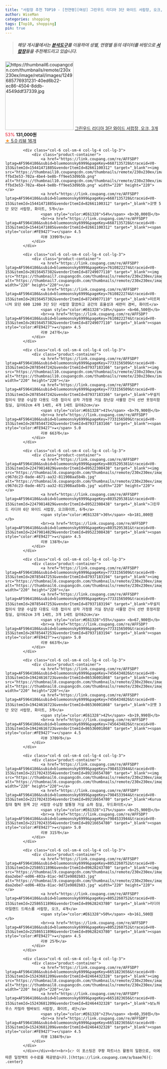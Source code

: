 ```yaml
---
title: "서랍장 추천 TOP10 - [전연령][여성] 그린우드 리디아 3단 와이드 서랍장, 오크, 3개"
author: WiseMan
categories: shopping
tags: [Top10, shopping]
pin: true
---
```


> ##### 해당 게시물에서는 [**분석도구**](https://itemscout.io/)를 이용하여 **성별**, **연령별** 등의 데이터를 바탕으로 [**서랍장**](https://link.coupang.com/a/baae76)들을 추천해드리고 있습니다.
<div class="container"><div class="row">
            <div class="col-6 col-sm-4 col-lg-4 col-lg-3">
                <div class="product-container">
                    <a href="https://link.coupang.com/re/AFFSDP?lptag=AF5964186&subid=bluemoonsky6999&pageKey=8036730810&traceid=V0-153&itemId=22489100889&vendorItemId=89531320203" target="_blank"><img src="https://thumbnail6.coupangcdn.com/thumbnails/remote/230x230ex/image/retail/images/1249685776931231-40ed6b22-ec86-4504-8ddb-4549ddf37339.jpg" alt="https://thumbnail6.coupangcdn.com/thumbnails/remote/230x230ex/image/retail/images/1249685776931231-40ed6b22-ec86-4504-8ddb-4549ddf37339.jpg" width="220" height="220"></a>
                    <a href="https://link.coupang.com/re/AFFSDP?lptag=AF5964186&subid=bluemoonsky6999&pageKey=8036730810&traceid=V0-153&itemId=22489100889&vendorItemId=89531320203" target="_blank">그린우드 리디아 3단 와이드 서랍장, 오크, 3개</a>
                    <span style="color:#E61328">53%</span> <b>131,000원</b>
                    <br><a href="https://link.coupang.com/re/AFFSDP?lptag=AF5964186&subid=bluemoonsky6999&pageKey=8036730810&traceid=V0-153&itemId=22489100889&vendorItemId=89531320203" target="_blank"><span style="color:#FE9427">★</span> 5.0
                    리뷰 16개</a>
                </div>
            </div>
            
            <div class="col-6 col-sm-4 col-lg-4 col-lg-3">
                <div class="product-container">
                    <a href="https://link.coupang.com/re/AFFSDP?lptag=AF5964186&subid=bluemoonsky6999&pageKey=6687135728&traceid=V0-153&itemId=15441471885&vendorItemId=82661100312" target="_blank"><img src="https://thumbnail10.coupangcdn.com/thumbnails/remote/230x230ex/image/retail/images/1688778934821905-ffbd3e53-702a-4be4-be8b-ff9ee53d9b5b.png" alt="https://thumbnail10.coupangcdn.com/thumbnails/remote/230x230ex/image/retail/images/1688778934821905-ffbd3e53-702a-4be4-be8b-ff9ee53d9b5b.png" width="220" height="220"></a>
                    <a href="https://link.coupang.com/re/AFFSDP?lptag=AF5964186&subid=bluemoonsky6999&pageKey=6687135728&traceid=V0-153&itemId=15441471885&vendorItemId=82661100312" target="_blank">코멧 5단 모던 서랍장, 화이트, 5개</a>
                    <span style="color:#E61328">54%</span> <b>30,000원</b>
                    <br><a href="https://link.coupang.com/re/AFFSDP?lptag=AF5964186&subid=bluemoonsky6999&pageKey=6687135728&traceid=V0-153&itemId=15441471885&vendorItemId=82661100312" target="_blank"><span style="color:#FE9427">★</span> 4.5
                    리뷰 3399개</a>
                </div>
            </div>
            
            <div class="col-6 col-sm-4 col-lg-4 col-lg-3">
                <div class="product-container">
                    <a href="https://link.coupang.com/re/AFFSDP?lptag=AF5964186&subid=bluemoonsky6999&pageKey=7610822274&traceid=V0-153&itemId=20156457382&vendorItemId=87249077110" target="_blank"><img src="https://thumbnail7.coupangcdn.com/thumbnails/remote/230x230ex/image/0820_amir_esrgan_inf80k_batch_1_max3k/2d5d/656786f956d0c95e52b4cb11ebb4e85fe7eff434338dd371bd811d48c662.jpg" alt="https://thumbnail7.coupangcdn.com/thumbnails/remote/230x230ex/image/0820_amir_esrgan_inf80k_batch_1_max3k/2d5d/656786f956d0c95e52b4cb11ebb4e85fe7eff434338dd371bd811d48c662.jpg" width="220" height="220"></a>
                    <a href="https://link.coupang.com/re/AFFSDP?lptag=AF5964186&subid=bluemoonsky6999&pageKey=7610822274&traceid=V0-153&itemId=20156457382&vendorItemId=87249077110" target="_blank">미르퍼니처 모던 600 1200 3단 5단 서랍장 깔끔하고 공간의 효율성과 세련미 겸비, 화이트</a>
                    <span style="color:#E61328">18%</span> <b>66,500원</b>
                    <br><a href="https://link.coupang.com/re/AFFSDP?lptag=AF5964186&subid=bluemoonsky6999&pageKey=7610822274&traceid=V0-153&itemId=20156457382&vendorItemId=87249077110" target="_blank"><span style="color:#FE9427">★</span> 4.5
                    리뷰 247개</a>
                </div>
            </div>
            
            <div class="col-6 col-sm-4 col-lg-4 col-lg-3">
                <div class="product-container">
                    <a href="https://link.coupang.com/re/AFFSDP?lptag=AF5964186&subid=bluemoonsky6999&pageKey=7733156509&traceid=V0-153&itemId=20785447242&vendorItemId=87937183166" target="_blank"><img src="https://thumbnail10.coupangcdn.com/thumbnails/remote/230x230ex/image/0820_amir_esrgan_inf80k_batch_0_max3k/44fa/9c1559b407167de25988ac368bc7ade2881849514a3ec47b1661b464171e.jpg" alt="https://thumbnail10.coupangcdn.com/thumbnails/remote/230x230ex/image/0820_amir_esrgan_inf80k_batch_0_max3k/44fa/9c1559b407167de25988ac368bc7ade2881849514a3ec47b1661b464171e.jpg" width="220" height="220"></a>
                    <a href="https://link.coupang.com/re/AFFSDP?lptag=AF5964186&subid=bluemoonsky6999&pageKey=7733156509&traceid=V0-153&itemId=20785447242&vendorItemId=87937183166" target="_blank">무설치 접이식 양문 수납장 다용도 다층 접이식 상자 가정용 거실 장난감 사물함 간식 선반 옷정리함 침실, 길이62cm 4개 1세트, 4개 1세트 길이62cm</a>
                    <span style="color:#E61328">41%</span> <b>79,900원</b>
                    <br><a href="https://link.coupang.com/re/AFFSDP?lptag=AF5964186&subid=bluemoonsky6999&pageKey=7733156509&traceid=V0-153&itemId=20785447242&vendorItemId=87937183166" target="_blank"><span style="color:#FE9427">★</span> 5.0
                    리뷰 663개</a>
                </div>
            </div>
            
            <div class="col-6 col-sm-4 col-lg-4 col-lg-3">
                <div class="product-container">
                    <a href="https://link.coupang.com/re/AFFSDP?lptag=AF5964186&subid=bluemoonsky6999&pageKey=8035295381&traceid=V0-153&itemId=22479814829&vendorItemId=89522308438" target="_blank"><img src="https://thumbnail6.coupangcdn.com/thumbnails/remote/230x230ex/image/retail/images/1249819199957833-c967dc23-0ade-4671-aa32-811908aa5b4b.jpg" alt="https://thumbnail6.coupangcdn.com/thumbnails/remote/230x230ex/image/retail/images/1249819199957833-c967dc23-0ade-4671-aa32-811908aa5b4b.jpg" width="220" height="220"></a>
                    <a href="https://link.coupang.com/re/AFFSDP?lptag=AF5964186&subid=bluemoonsky6999&pageKey=8035295381&traceid=V0-153&itemId=22479814829&vendorItemId=89522308438" target="_blank">그린우드 리디아 6단 와이드 서랍장, 오크화이트, 6개</a>
                    <span style="color:#E61328">36%</span> <b>181,800원</b>
                    <br><a href="https://link.coupang.com/re/AFFSDP?lptag=AF5964186&subid=bluemoonsky6999&pageKey=8035295381&traceid=V0-153&itemId=22479814829&vendorItemId=89522308438" target="_blank"><span style="color:#FE9427">★</span> 4.5
                    리뷰 138개</a>
                </div>
            </div>
            
            <div class="col-6 col-sm-4 col-lg-4 col-lg-3">
                <div class="product-container">
                    <a href="https://link.coupang.com/re/AFFSDP?lptag=AF5964186&subid=bluemoonsky6999&pageKey=7733156509&traceid=V0-153&itemId=20785447253&vendorItemId=87937183194" target="_blank"><img src="https://thumbnail6.coupangcdn.com/thumbnails/remote/230x230ex/image/vendor_inventory/2c2b/62ede0de376ac21fb760cfa30b05e65fe79e5eb791c3039082a7d8aa67d9.jpg" alt="https://thumbnail6.coupangcdn.com/thumbnails/remote/230x230ex/image/vendor_inventory/2c2b/62ede0de376ac21fb760cfa30b05e65fe79e5eb791c3039082a7d8aa67d9.jpg" width="220" height="220"></a>
                    <a href="https://link.coupang.com/re/AFFSDP?lptag=AF5964186&subid=bluemoonsky6999&pageKey=7733156509&traceid=V0-153&itemId=20785447253&vendorItemId=87937183194" target="_blank">무설치 접이식 양문 수납장 다용도 다층 접이식 상자 가정용 거실 장난감 사물함 간식 선반 옷정리함 침실, 길이62cm 3개 1세트, 3개 1세트 길이62cm</a>
                    <span style="color:#E61328">55%</span> <b>67,900원</b>
                    <br><a href="https://link.coupang.com/re/AFFSDP?lptag=AF5964186&subid=bluemoonsky6999&pageKey=7733156509&traceid=V0-153&itemId=20785447253&vendorItemId=87937183194" target="_blank"><span style="color:#FE9427">★</span> 5.0
                    리뷰 663개</a>
                </div>
            </div>
            
            <div class="col-6 col-sm-4 col-lg-4 col-lg-3">
                <div class="product-container">
                    <a href="https://link.coupang.com/re/AFFSDP?lptag=AF5964186&subid=bluemoonsky6999&pageKey=7456434826&traceid=V0-153&itemId=19424616723&vendorItemId=86536001868" target="_blank"><img src="https://thumbnail8.coupangcdn.com/thumbnails/remote/230x230ex/image/0820_amir_esrgan_inf80k_batch_0_max3k/9b85/e4181c5c0ba4e96956aa68c554a0f9733a0a7ad9314ddfb9e9ab05606341.jpg" alt="https://thumbnail8.coupangcdn.com/thumbnails/remote/230x230ex/image/0820_amir_esrgan_inf80k_batch_0_max3k/9b85/e4181c5c0ba4e96956aa68c554a0f9733a0a7ad9314ddfb9e9ab05606341.jpg" width="220" height="220"></a>
                    <a href="https://link.coupang.com/re/AFFSDP?lptag=AF5964186&subid=bluemoonsky6999&pageKey=7456434826&traceid=V0-153&itemId=19424616723&vendorItemId=86536001868" target="_blank">코멧 3단 모던 서랍장, 화이트, 3개</a>
                    <span style="color:#E61328">42%</span> <b>19,990원</b>
                    <br><a href="https://link.coupang.com/re/AFFSDP?lptag=AF5964186&subid=bluemoonsky6999&pageKey=7456434826&traceid=V0-153&itemId=19424616723&vendorItemId=86536001868" target="_blank"><span style="color:#FE9427">★</span> 4.5
                    리뷰 3709개</a>
                </div>
            </div>
            
            <div class="col-6 col-sm-4 col-lg-4 col-lg-3">
                <div class="product-container">
                    <a href="https://link.coupang.com/re/AFFSDP?lptag=AF5964186&subid=bluemoonsky6999&pageKey=7984533944&traceid=V0-153&itemId=22170243354&vendorItemId=89216654780" target="_blank"><img src="https://thumbnail6.coupangcdn.com/thumbnails/remote/230x230ex/image/0820_amir_esrgan_inf80k_batch_0_max3k/1827/19b6060af798ee638efa64fa87f4e2d51af390d65136c88f39d60b0542cb.png" alt="https://thumbnail6.coupangcdn.com/thumbnails/remote/230x230ex/image/0820_amir_esrgan_inf80k_batch_0_max3k/1827/19b6060af798ee638efa64fa87f4e2d51af390d65136c88f39d60b0542cb.png" width="220" height="220"></a>
                    <a href="https://link.coupang.com/re/AFFSDP?lptag=AF5964186&subid=bluemoonsky6999&pageKey=7984533944&traceid=V0-153&itemId=22170243354&vendorItemId=89216654780" target="_blank">Kurua 침대 협탁 원목 2단 서랍장 수납장 발통형 거실 쇼파 침실, 우드화이트</a>
                    <span style="color:#E61328">17%</span> <b>25,900원</b>
                    <br><a href="https://link.coupang.com/re/AFFSDP?lptag=AF5964186&subid=bluemoonsky6999&pageKey=7984533944&traceid=V0-153&itemId=22170243354&vendorItemId=89216654780" target="_blank"><span style="color:#FE9427">★</span> 5.0
                    리뷰 315개</a>
                </div>
            </div>
            
            <div class="col-6 col-sm-4 col-lg-4 col-lg-3">
                <div class="product-container">
                    <a href="https://link.coupang.com/re/AFFSDP?lptag=AF5964186&subid=bluemoonsky6999&pageKey=8052260752&traceid=V0-153&itemId=22586511896&vendorItemId=89628243780" target="_blank"><img src="https://thumbnail9.coupangcdn.com/thumbnails/remote/230x230ex/image/retail/images/2172276678445054-daa2ebe7-ed06-403a-81ac-9d72e9802b83.jpg" alt="https://thumbnail9.coupangcdn.com/thumbnails/remote/230x230ex/image/retail/images/2172276678445054-daa2ebe7-ed06-403a-81ac-9d72e9802b83.jpg" width="220" height="220"></a>
                    <a href="https://link.coupang.com/re/AFFSDP?lptag=AF5964186&subid=bluemoonsky6999&pageKey=8052260752&traceid=V0-153&itemId=22586511896&vendorItemId=89628243780" target="_blank">리디아 아일랜드 드레스룸 서랍장, 오크, 4개</a>
                    <span style="color:#E61328">50%</span> <b>161,500원</b>
                    <br><a href="https://link.coupang.com/re/AFFSDP?lptag=AF5964186&subid=bluemoonsky6999&pageKey=8052260752&traceid=V0-153&itemId=22586511896&vendorItemId=89628243780" target="_blank"><span style="color:#FE9427">★</span> 4.5
                    리뷰 25개</a>
                </div>
            </div>
            
            <div class="col-6 col-sm-4 col-lg-4 col-lg-3">
                <div class="product-container">
                    <a href="https://link.coupang.com/re/AFFSDP?lptag=AF5964186&subid=bluemoonsky6999&pageKey=6651823656&traceid=V0-153&itemId=15243681209&vendorItemId=82464432328" target="_blank"><img src="https://thumbnail8.coupangcdn.com/thumbnails/remote/230x230ex/image/0820_amir_esrgan_inf80k_batch_0_max3k/851d/d6a58e005fb0778ffc6b386cf1ef809a5e0fe9451e68adff8190fda18b88.jpg" alt="https://thumbnail8.coupangcdn.com/thumbnails/remote/230x230ex/image/0820_amir_esrgan_inf80k_batch_0_max3k/851d/d6a58e005fb0778ffc6b386cf1ef809a5e0fe9451e68adff8190fda18b88.jpg" width="220" height="220"></a>
                    <a href="https://link.coupang.com/re/AFFSDP?lptag=AF5964186&subid=bluemoonsky6999&pageKey=6651823656&traceid=V0-153&itemId=15243681209&vendorItemId=82464432328" target="_blank">보노하우스 카밀라 템바보드 서랍장, 화이트, 4단</a>
                    <span style="color:#E61328">23%</span> <b>60,350원</b>
                    <br><a href="https://link.coupang.com/re/AFFSDP?lptag=AF5964186&subid=bluemoonsky6999&pageKey=6651823656&traceid=V0-153&itemId=15243681209&vendorItemId=82464432328" target="_blank"><span style="color:#FE9427">★</span> 4.5
                    리뷰 1384개</a>
                </div>
            </div>
            </div></div><br><br>[👉 이 포스팅은 쿠팡 파트너스 활동의 일환으로, 이에 따른 일정액의 수수료를 제공받습니다.](https://link.coupang.com/a/baae76){: .center}
